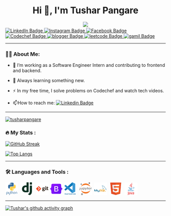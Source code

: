 
<h1 align="center">Hi 👋, I'm Tushar Pangare</h1><div id="header" align="center">
  <img src="https://media.giphy.com/media/M9gbBd9nbDrOTu1Mqx/giphy.gif" width="100"/>
</div>
<div id="badges" align="left">
  <a href="https://www.linkedin.com/in/tushar-pangare-1300891b9/"  target="_blank" >
    <img src="https://img.shields.io/badge/LinkedIn-blue?style=for-the-badge&logo=linkedin&logoColor=white"alt="LinkedIn Badge"/>
  </a>
  <a href="https://www.instagram.com/tushar_pangare/">
    <img src="https://img.shields.io/badge/Instagram-red?style=for-the-badge&logo=Instagram&logoColor=white" alt="Instagram Badge"/>
  </a>
  <a href="https://www.facebook.com/tushar.pangare.16">
    <img src="https://img.shields.io/badge/Facebook-blue?style=for-the-badge&logo=Facebook&logoColor=white" alt="Facebook Badge"/>
  </a>
  <a href="https://www.codechef.com/users/tusharpangare">
    <img src="https://img.shields.io/badge/Codechef-grey?style=for-the-badge&logo=Codechef&logoColor=white" alt="Codechef Badge"/>
  </a>
  <a href="https://tusharpangare.blogspot.com/">
    <img src="https://img.shields.io/badge/Blogger-orange?style=for-the-badge&logo=blogger&logoColor=white" alt="blogger Badge"/>
  </a>
  <a href="https://leetcode.com/tusharpangare/">
    <img src="https://img.shields.io/badge/leetcode-grey?style=for-the-badge&logo=leetcode&logoColor=chocolate" alt="leetcode Badge"/>
  </a>
  <a href="mailto:tusharpangare99@gmail.com">
    <img src="https://img.shields.io/badge/mail-LightSalmon?style=for-the-badge&logo=gmail&logoColor=#F4A460" alt="gamil Badge"/>
  </a>
  
</div>


---
### :woman_technologist: About Me: 
- :telescope: I’m working as a Software Engineer Intern and contributing to frontend and backend.

- :seedling: Always learning something new.

- :zap: In my free time, I solve problems on Codechef and watch tech videos.

- :mailbox:How to reach me: [![Linkedin Badge](https://img.shields.io/badge/Linkedin-blue?style=flat&logo=Linkedin&logoColor=white)](https://www.linkedin.com/in/tushar-pangare-1300891b9/)
---

<p align="left"> <a href="https://github.com/ryo-ma/github-profile-trophy"><img src="https://github-profile-trophy.vercel.app/?username=tusharpangare" alt="tusharpangare" /></a> </p>
<!-- ![Tushar's GitHub stats](https://github-readme-stats.vercel.app/api?username=tusharpangare&&theme=synthwave&show_icons=true) -->

### :fire: My Stats :
<!-- ![Tushar's GitHub stats](https://github-readme-stats.vercel.app/api?username=tusharpangare&show_icons=true&theme=radical) -->
[![GitHub Streak](http://github-readme-streak-stats.herokuapp.com?user=tusharpangare&theme=dark&background=000000)](https://git.io/streak-stats)

[![Top Langs](https://github-readme-stats.vercel.app/api/top-langs/?username=tusharpangare&layout=compact&theme=vision-friendly-dark)](https://github.com/anuraghazra/github-readme-stats)


---

### :hammer_and_wrench: Languages and Tools :
<div>
  <img src="https://github.com/devicons/devicon/blob/master/icons/python/python-original-wordmark.svg" title="Python" alt="Python" width="40" height="40"/>&nbsp;
  <img src="https://github.com/devicons/devicon/blob/master/icons/django/django-plain.svg"  title="Django" alt="Django" width="40" height="40"/>&nbsp;
  <img src="https://github.com/devicons/devicon/blob/master/icons/git/git-original-wordmark.svg" title="Git" **alt="Git" width="40" height="40"/>
  <img src="https://github.com/devicons/devicon/blob/master/icons/bootstrap/bootstrap-original.svg" title="Bootstrap" **alt="Bootstrap" width="40" height="40"/>
  <img src="https://github.com/devicons/devicon/blob/master/icons/vscode/vscode-original-wordmark.svg" title="VScode" alt="Vscode" width="40" height="40"/>&nbsp;
  <img src="https://github.com/devicons/devicon/blob/master/icons/jupyter/jupyter-original-wordmark.svg" title="Jupyter Notebook" alt="Jupyter" width="40" height="40"/>&nbsp;
  <img src="https://github.com/devicons/devicon/blob/master/icons/mysql/mysql-original-wordmark.svg" title="MySQL"  alt="MySQL" width="40" height="40"/>&nbsp;
  <img src="https://github.com/devicons/devicon/blob/master/icons/html5/html5-original.svg" title="HTML5" alt="HTML" width="40" height="40"/>&nbsp;
  <img src="https://github.com/devicons/devicon/blob/master/icons/java/java-original-wordmark.svg" title="Java" alt="Java" width="40" height="40"/>&nbsp;
</div>

---
[![Tushar's github activity graph](https://activity-graph.herokuapp.com/graph?username=tusharpangare&theme=react-dark)](https://github.com/ashutosh00710/github-readme-activity-graph)
